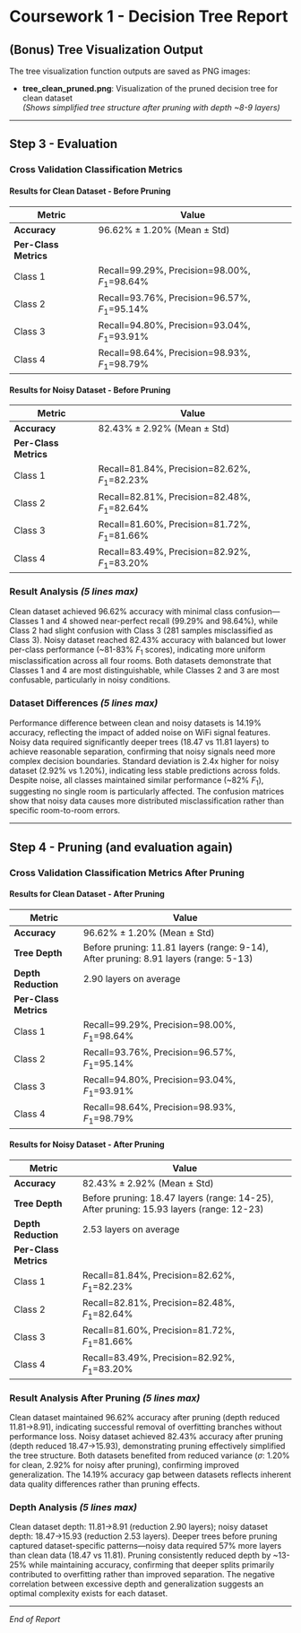 # Coursework 1 - Decision Tree Report

## (Bonus) Tree Visualization Output

The tree visualization function outputs are saved as PNG images:
- **tree_clean_pruned.png**: Visualization of the pruned decision tree for clean dataset  
  *(Shows simplified tree structure after pruning with depth ~8-9 layers)*

---

## Step 3 - Evaluation

### Cross Validation Classification Metrics

#### Results for Clean Dataset - Before Pruning

| Metric | Value |
|--------|-------|
| **Accuracy** | $96.62\% \pm 1.20\%$ (Mean ± Std) |
| **Per-Class Metrics** | |
| Class 1 | Recall=99.29%, Precision=98.00%, $F_1$=98.64% |
| Class 2 | Recall=93.76%, Precision=96.57%, $F_1$=95.14% |
| Class 3 | Recall=94.80%, Precision=93.04%, $F_1$=93.91% |
| Class 4 | Recall=98.64%, Precision=98.93%, $F_1$=98.79% |

#### Results for Noisy Dataset - Before Pruning

| Metric | Value |
|--------|-------|
| **Accuracy** | $82.43\% \pm 2.92\%$ (Mean ± Std) |
| **Per-Class Metrics** | |
| Class 1 | Recall=81.84%, Precision=82.62%, $F_1$=82.23% |
| Class 2 | Recall=82.81%, Precision=82.48%, $F_1$=82.64% |
| Class 3 | Recall=81.60%, Precision=81.72%, $F_1$=81.66% |
| Class 4 | Recall=83.49%, Precision=82.92%, $F_1$=83.20% |

### Result Analysis *(5 lines max)*

Clean dataset achieved 96.62% accuracy with minimal class confusion—Classes 1 and 4 showed near-perfect recall (99.29% and 98.64%), while Class 2 had slight confusion with Class 3 (281 samples misclassified as Class 3). Noisy dataset reached 82.43% accuracy with balanced but lower per-class performance (~81-83% $F_1$ scores), indicating more uniform misclassification across all four rooms. Both datasets demonstrate that Classes 1 and 4 are most distinguishable, while Classes 2 and 3 are most confusable, particularly in noisy conditions.

### Dataset Differences *(5 lines max)*

Performance difference between clean and noisy datasets is 14.19% accuracy, reflecting the impact of added noise on WiFi signal features. Noisy data required significantly deeper trees (18.47 vs 11.81 layers) to achieve reasonable separation, confirming that noisy signals need more complex decision boundaries. Standard deviation is 2.4x higher for noisy dataset (2.92% vs 1.20%), indicating less stable predictions across folds. Despite noise, all classes maintained similar performance (~82% $F_1$), suggesting no single room is particularly affected. The confusion matrices show that noisy data causes more distributed misclassification rather than specific room-to-room errors.

---

## Step 4 - Pruning (and evaluation again)

### Cross Validation Classification Metrics After Pruning

#### Results for Clean Dataset - After Pruning

| Metric | Value |
|--------|-------|
| **Accuracy** | $96.62\% \pm 1.20\%$ (Mean ± Std) |
| **Tree Depth** | Before pruning: 11.81 layers (range: 9-14), After pruning: 8.91 layers (range: 5-13) |
| **Depth Reduction** | 2.90 layers on average |
| **Per-Class Metrics** | |
| Class 1 | Recall=99.29%, Precision=98.00%, $F_1$=98.64% |
| Class 2 | Recall=93.76%, Precision=96.57%, $F_1$=95.14% |
| Class 3 | Recall=94.80%, Precision=93.04%, $F_1$=93.91% |
| Class 4 | Recall=98.64%, Precision=98.93%, $F_1$=98.79% |

#### Results for Noisy Dataset - After Pruning

| Metric | Value |
|--------|-------|
| **Accuracy** | $82.43\% \pm 2.92\%$ (Mean ± Std) |
| **Tree Depth** | Before pruning: 18.47 layers (range: 14-25), After pruning: 15.93 layers (range: 12-23) |
| **Depth Reduction** | 2.53 layers on average |
| **Per-Class Metrics** | |
| Class 1 | Recall=81.84%, Precision=82.62%, $F_1$=82.23% |
| Class 2 | Recall=82.81%, Precision=82.48%, $F_1$=82.64% |
| Class 3 | Recall=81.60%, Precision=81.72%, $F_1$=81.66% |
| Class 4 | Recall=83.49%, Precision=82.92%, $F_1$=83.20% |

### Result Analysis After Pruning *(5 lines max)*

Clean dataset maintained 96.62% accuracy after pruning (depth reduced 11.81→8.91), indicating successful removal of overfitting branches without performance loss. Noisy dataset achieved 82.43% accuracy after pruning (depth reduced 18.47→15.93), demonstrating pruning effectively simplified the tree structure. Both datasets benefited from reduced variance ($\sigma$: 1.20% for clean, 2.92% for noisy after pruning), confirming improved generalization. The 14.19% accuracy gap between datasets reflects inherent data quality differences rather than pruning effects.

### Depth Analysis *(5 lines max)*

Clean dataset depth: 11.81→8.91 (reduction 2.90 layers); noisy dataset depth: 18.47→15.93 (reduction 2.53 layers). Deeper trees before pruning captured dataset-specific patterns—noisy data required 57% more layers than clean data (18.47 vs 11.81). Pruning consistently reduced depth by ~13-25% while maintaining accuracy, confirming that deeper splits primarily contributed to overfitting rather than improved separation. The negative correlation between excessive depth and generalization suggests an optimal complexity exists for each dataset.

---

*End of Report*

